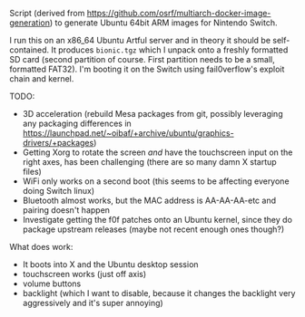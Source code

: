 Script (derived from https://github.com/osrf/multiarch-docker-image-generation) to generate Ubuntu 64bit ARM images for Nintendo Switch.

I run this on an x86_64 Ubuntu Artful server and in theory it should be self-contained. It produces `bionic.tgz` which I unpack onto a freshly formatted SD card (second partition of course. First partition needs to be a small, formatted FAT32). I'm booting it on the Switch using fail0verflow's exploit chain and kernel.

TODO:
 * 3D acceleration (rebuild Mesa packages from git, possibly leveraging any packaging differences in https://launchpad.net/~oibaf/+archive/ubuntu/graphics-drivers/+packages)
 * Getting Xorg to rotate the screen *and* have the touchscreen input on the right axes, has been challenging (there are so many damn X startup files)
 * WiFi only works on a second boot (this seems to be affecting everyone doing Switch linux)
 * Bluetooth almost works, but the MAC address is AA-AA-AA-etc and pairing doesn't happen
 * Investigate getting the f0f patches onto an Ubuntu kernel, since they do package upstream releases (maybe not recent enough ones though?)

What does work:
 * It boots into X and the Ubuntu desktop session
 * touchscreen works (just off axis)
 * volume buttons
 * backlight (which I want to disable, because it changes the backlight very aggressively and it's super annoying)
